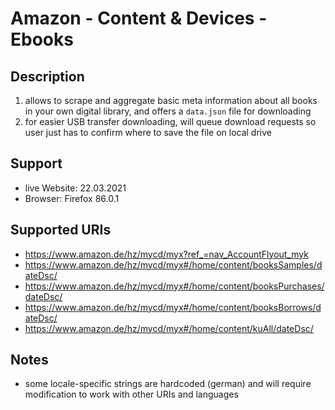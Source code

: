 # Amazon - Content & Devices - Ebooks

## Description

1. allows to scrape and aggregate basic meta information about all books in your own digital library, and offers a `data.json` file for downloading
2. for easier USB transfer downloading, will queue download requests so user just has to confirm where to save the file on local drive

## Support

- live Website: 22.03.2021
- Browser: Firefox 86.0.1

## Supported URIs

- https://www.amazon.de/hz/mycd/myx?ref_=nav_AccountFlyout_myk
- https://www.amazon.de/hz/mycd/myx#/home/content/booksSamples/dateDsc/
- https://www.amazon.de/hz/mycd/myx#/home/content/booksPurchases/dateDsc/
- https://www.amazon.de/hz/mycd/myx#/home/content/booksBorrows/dateDsc/
- https://www.amazon.de/hz/mycd/myx#/home/content/kuAll/dateDsc/

## Notes

- some locale-specific strings are hardcoded (german) and will require modification to work with other URIs and languages
